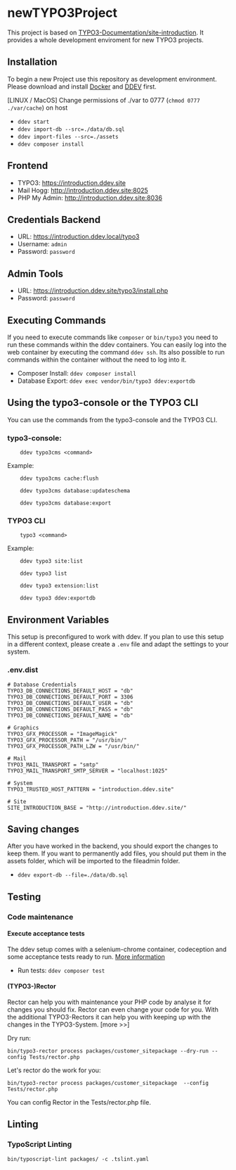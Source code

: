 # newTYPO3Project

This project is based on [TYPO3-Documentation/site-introduction](https://github.com/TYPO3-Documentation/site-introduction).
It provides a whole development enviroment for new TYPO3 projects.

## Installation

To begin a new Project use this repository as development environment.
Please download and install [Docker](https://www.docker.com/products/docker-desktop) and [DDEV](https://github.com/drud/ddev/releases) first.

[LINUX / MacOS] Change permissions of ./var to 0777 (`chmod 0777 ./var/cache`) on host

* `ddev start`
* `ddev import-db --src=./data/db.sql`
* `ddev import-files --src=./assets`
* `ddev composer install`

## Frontend

* TYPO3: https://introduction.ddev.site
* Mail Hogg: http://introduction.ddev.site:8025
* PHP My Admin: http://introduction.ddev.site:8036

## Credentials Backend

* URL: https://introduction.ddev.local/typo3
* Username: `admin`
* Password: `password`

## Admin Tools

* URL: https://introduction.ddev.site/typo3/install.php
* Password: `password`

## Executing Commands

If you need to execute commands like `composer` or `bin/typo3` you need to run
these commands within the ddev containers. You can easily log into the web
container by executing the command `ddev ssh`. Its also possible to run commands
within the container without the need to log into it.

* Composer Install: `ddev composer install`
* Database Export: `ddev exec vendor/bin/typo3 ddev:exportdb`

## Using the typo3-console or the TYPO3 CLI

You can use the commands from the typo3-console and the TYPO3 CLI.

### typo3-console:

        ddev typo3cms <command>

Example:

        ddev typo3cms cache:flush

        ddev typo3cms database:updateschema

        ddev typo3cms database:export

### TYPO3 CLI

        typo3 <command>

Example:

        ddev typo3 site:list

        ddev typo3 list

        ddev typo3 extension:list

        ddev typo3 ddev:exportdb

## Environment Variables

This setup is preconfigured to work with ddev. If you plan to use this setup
in a different context, please create a `.env` file and adapt the settings
to your system.

### .env.dist

    # Database Credentials
    TYPO3_DB_CONNECTIONS_DEFAULT_HOST = "db"
    TYPO3_DB_CONNECTIONS_DEFAULT_PORT = 3306
    TYPO3_DB_CONNECTIONS_DEFAULT_USER = "db"
    TYPO3_DB_CONNECTIONS_DEFAULT_PASS = "db"
    TYPO3_DB_CONNECTIONS_DEFAULT_NAME = "db"

    # Graphics
    TYPO3_GFX_PROCESSOR = "ImageMagick"
    TYPO3_GFX_PROCESSOR_PATH = "/usr/bin/"
    TYPO3_GFX_PROCESSOR_PATH_LZW = "/usr/bin/"

    # Mail
    TYPO3_MAIL_TRANSPORT = "smtp"
    TYPO3_MAIL_TRANSPORT_SMTP_SERVER = "localhost:1025"

    # System
    TYPO3_TRUSTED_HOST_PATTERN = "introduction.ddev.site"

    # Site
    SITE_INTRODUCTION_BASE = "http://introduction.ddev.site/"

## Saving changes

After you have worked in the backend, you should export the changes to keep them.
If you want to permanently add files, you should put them in the assets folder, which will be imported to the fileadmin folder.

* `ddev export-db --file=./data/db.sql`

## Testing

### Code maintenance

#### Execute acceptance tests

The ddev setup comes with a selenium-chrome container, codeception and some
acceptance tests ready to run.
[More information](https://docs.typo3.org/m/typo3/reference-coreapi/master/en-us/Testing/ProjectTesting.html)

* Run tests: `ddev composer test`

#### (TYPO3-)Rector

Rector can help you with maintenance your PHP code by analyse it for changes you should fix. Rector can even change your code for you. With the additional TYPO3-Rectors it can help you with keeping up with the changes in the TYPO3-System. [more >>]

Dry run:

    bin/typo3-rector process packages/customer_sitepackage --dry-run --config Tests/rector.php
Let's rector do the work for you:

    bin/typo3-rector process packages/customer_sitepackage  --config Tests/rector.php
You can config Rector in the Tests/rector.php file.

## Linting

### TypoScript Linting

    bin/typoscript-lint packages/ -c .tslint.yaml
